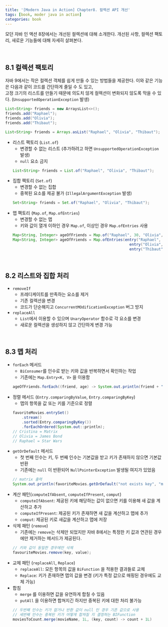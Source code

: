```yaml
---
title: '[Modern Java in Action] Chapter8. 컬렉션 API 개선'
tags: [book, moder java in action]
categories: book
---
```


모던 자바 인 액션 8장에서는 개선된 컬렉션에 대해 소개한다.
개선된 사항, 컬렉션 팩토리, 새로운 기능들에 대해 자세히 살펴본다.

<!--more-->

<br/>

## 8.1 컬렉션 팩토리

자바 9에서는 작은 컬렉션 객체를 쉽게 만들 수 있는 방법들을 제공한다.
이와 같은 기능은 다음과 같이 코드를 간단하게 줄일 수 도 있고,   
고정 크기의 리스트를 만들기 때문에 의도치 않게 컬렉션이 변화되지 않도록 막을 수 있다. (`UnsupportedOperationException` 발생)

```java 
List<String> friends = new ArraysList<>();
friends.add("Raphael");
friends.add("Olivia");
friends.add("Thibaut");

List<String> friends = Arrays.asList("Raphael", "Olivia", "Thibaut");
```


- 리스트 팩토리 (`List.of`)
  - 변경할 수 없는 리스트 (추가하려고 하면 `UnsupportedOperationException` 발생)
  - `null` 요소 금지  
  ```java 
  List<String> friends = List.of("Raphael", "Olivia", "Thibaut");
  ```
- 집합 팩토리 (`Set.of`)
  - 변경할 수 없는 집합
  - 중복된 요소를 제공 불가 (`IllegalArgumentException` 발생)  
  ```java 
  Set<String> friends = Set.of("Raphael", "Olivia", "Thibaut");
  ```
- 맵 팩토리 (`Map.of`, `Map.ofEntries`) 
  - 변경할 수 없는 맵  
  - 키와 값이 열개 이하인 경우 `Map.of`, 이상인 경우 `Map.ofEntries` 사용  
  ```java 
  Map<String, Integer> ageOfFriends = Map.of("Raphael", 30, "Olivia", 25, "Thibaut", 26);
  Map<String, Integer> ageOfFriends = Map.ofEntries(entry("Raphael", 30), 
                                                      entry("Olivia", 25), 
                                                      entry("Thibaut", 26));
  ```
<br/>


## 8.2 리스트와 집합 처리

- `removeIf`
  - 프레디케이트를 만족하는 요소를 제거
  - 기존 컬렉션을 변경
  - 코드가 단순해지고 `ConcurrentMOdificationException` 버그 방지
- `replaceAll`
  - `List`에서 이용할 수 있으며 `UnaryOperator` 함수로 각 요소를 변경
  - 새로운 컬렉션을 생성하지 않고 간단하게 변경 가능


<br/>

## 8.3 맵 처리

- `forEach` 메서드
  - `BiConsumer`를 인수로 받는 키와 값을 반복하면서 확인하는 작업
  - 기존에는 `Map.Entry<K, V>` 을 이용함  
  ```java 
  ageOfFriends.forEach((friend, age) -> System.out.println(friend + " is " + age + " yeas old"));
  ```
- 정렬 메서드 (`Entry.comparingByValue`, `Entry.comparingByKey`)
  - 맵의 항목을 값 또는 키를 기준으로 정렬  
  ```java 
  favoriteMovies.entrySet()
      .stream()
      .sorted(Entry.comparingByKey())
      .forEachOrdered(System.out::println);
  // Cristina = Matrix 
  // Olivia = James Bond 
  // Raphael = Star Wars 
  ```
- `getOrDefault` 메서드
  - 첫 번째 인수는 키, 두 번째 인수는 기본값을 받고 키가 존재하지 않으면 기본값 반환
  - 기존에는 `null` 이 반환되어 `NullPointerException` 발생될 여지가 있었음  
  ```java 
  // matrix 출력
  System.out.println(favoriteMovies.getOrDefault("not exists key", "matrix")) 
  ```  
- 계산 패턴(`computeIfAbsent`, `computeIfPresent`, `comput`)
  - `computeIfAbsent`: 제공된 키에 해당하는 값이 없으면 키를 이용해 새 값을 계산하고 추가
  - `computeIfPresent`: 제공된 키가 존재하면 새 값을 계산하고 맵에 추가
  - `comput`: 제공된 키로 새값을 계산하고 맵에 저장
- 삭제 패턴 (`remove`)
  - 기존에는 `remove`는 삭제만 되었지만 자바 8에서는 특정한 키 값과 연관된 경우에만 제거하는 메서드가 제공된다.  
  ```java 
  // 키와 값이 동일한 경우에만 삭제
  favouriteMovies.remove(key, value); 
  ```  
- 교체 패턴 (`replaceAll`, `Replace`)
  - `replaceAll`: 모든 항목의 값을 `BiFunction` 을 적용한 결과들로 교체
  - `Replace`: 키가 존재하면 맵의 값을 변경 (키가 특정 값으로 매핑된 경우에도 교체 가능)
- 합침
  - `merge` 를 이용하면 값을 유연하게 합칠 수 있음
  - `putAll` 을 이용하면 합쳐지긴 하지만 중복된 키에 대한 처리 불가능  
  ```java 
  // 두번째 인수는 키가 없거나 반환 값이 null 인 경우 기존 값으로 사용
  // 세번째 인수는 중복된 키가 어떻게 합쳐질 지 결정하는 BIFunction
  moviesToCount.merge(movieName, 1L, (key, count) -> count + 1L) 
  ```  
  
